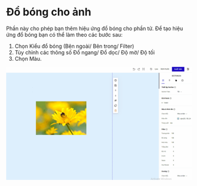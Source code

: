 # Đổ bóng cho ảnh



Phần này cho phép bạn thêm hiệu ứng đổ bóng cho phần tử. Để tạo hiệu ứng đổ bóng bạn có thể làm theo các bước sau:

1. Chọn Kiểu đổ bóng (Bên ngoài/ Bên trong/ Filter)
2. Tùy chỉnh các thông số Đổ ngang/ Đổ dọc/ Độ mờ/ Độ tối
3. Chọn Màu.

![](<../../../.gitbook/assets/do bong.gif>)
